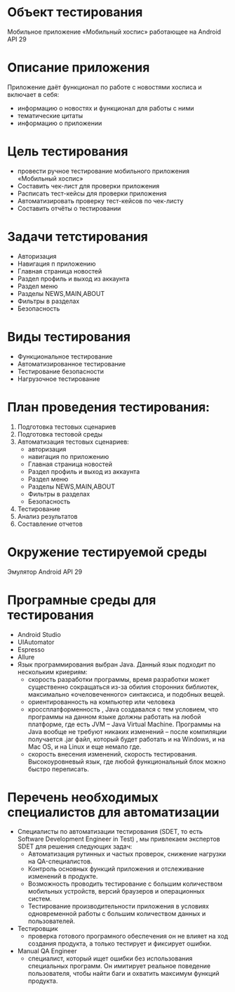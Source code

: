 # Объект тестирования
Мобильное приложение «Мобильный хоспис» работающее на Android API 29

# Описание приложения
Приложение даёт функционал по работе с новостями хосписа и включает в себя:

* информацию о новостях и функционал для работы с ними
* тематические цитаты
* информацию о приложении

# Цель тестирования 
* провести ручное тестирование мобильного приложения «Мобильный хоспис»
* Составить чек-лист для проверки приложения
* Расписать тест-кейсы для проверки приложения
* Автоматизировать проверку тест-кейсов по чек-листу
* Составить отчёты о тестировании

# Задачи тетстирования 
* Авторизация 
* Навигация п приложению
* Главная страница новостей
* Раздел профиль и выход из аккаунта
* Раздел меню
* Разделы NEWS,MAIN,ABOUT
* Фильтры в разделах
* Безопасность 

# Виды тестирования
* Функциональное тестирование
* Автоматизированное тестирование
* Тестирование безопасности
* Нагрузочное тестирование

# План проведения тестирования:
1. Подготовка тестовых сценариев
2. Подготовка тестовой среды
3. Автоматизация тестовых сценариев:
   * авторизация
   * навигация по приложению
   * Главная страница новостей
   * Раздел профиль и выход из аккаунта
   * Раздел меню
   * Разделы NEWS,MAIN,ABOUT
   * Фильтры в разделах
   * Безопасность
4. Тестирование
5. Анализ результатов
6. Составление отчетов

# Окружение тестируемой среды
Эмулятор Android API 29

# Програмные среды для тестирования
* Android Studio
* UIAutomator
* Espresso
* Allure
* Язык программирования выбран Java. Данный язык подходит по нескольким криериям:
  - скорость разработки программы, время разработки может существенно сокращаться из-за обилия сторонних библиотек, максимально «очеловеченного» синтаксиса, и подобных вещей.
  - ориентированность на компьютер или человека
  - кроссплатформенность , Java создавался с тем условием, что программы на данном языке должны работать на любой платформе, где есть JVM – Java Virtual Machine. Программы на Java вообще не 
    требуют никаких изменений – после компиляции получается .jar файл, который будет работать и на Windows, и на Mac OS, и на Linux и еще немало где.
  - скорость внесения изменений, скорость тестирования. Высокоуровневый язык, где любой функциональный блок можно быстро переписать.
 
# Перечень необходимых специалистов для автоматизации
* Специалисты по автоматизации тестирования (SDET, то есть Software Development Engineer in Test) , мы привлекаем экспертов SDET для решения следующих задач:
  - Автоматизация рутинных и частых проверок, снижение нагрузки на QA-специалистов.
  - Контроль основных функций приложения и отслеживание изменений в продукте.
  - Возможность проводить тестирование с большим количеством мобильных устройств, версий браузеров и операционных систем.
  - Тестирование производительности приложения в условиях одновременной работы с большим количеством данных и пользователей.
* Тестировщик
  - проверка готового програмного обеспечения он не влияет на ход создания продукта, а только тестирует и фиксирует ошибки.
* Manual QA Engineer
  - специалист, который ищет ошибки без использования специальных программ. Он имитирует реальное поведение пользователя, чтобы найти баги и охватить максимум функций продукта.

  
